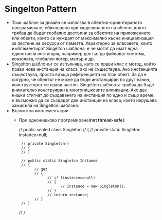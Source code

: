 # Singelton Pattern
  *   Този шаблон за дизайн се използва в обектно-ориентираното програмиране, обикновено при моделирането на обекти, които трябва да бъдат глобално достъпни за обектите на приложението или обекти, които се нуждаят от максимално късна инициализация за пестене на ресурси от паметта. Характерно за класовете, които имплементират Singelton шаблона, е че могат да имат една единствена инстанция, например достъп до файловат система, конзолата, глобален логер, мапър и др.
  *   Singelton шаблонът се изпълнява, като се прави клас с метод, който прави нова инстанция на класа, ако не съществува. Ако инстанцията съществува, просто връща референцията на този обект. За да е сигурно, че обектът не може да бъде инстанциран по друг начин, конструкторът се прави частен. Singelton шаблонът трябва да бъде внимателно конструиран в многонишковите апликации. Ако две нишки стигнат до създаването на инстанция по едно и също време, е възможно да се създадат две инстанции на класа, което нарушава замисъла на Singelton шаблона. 
  *   Възможни имплементации
      *   При еднонишково програмиране(__not thread-safe__):
        
            // public sealed class Singleton
            // {
               // private static Singleton instance=null;

               // private Singleton()
               // {
               // }

               // public static Singleton Instance
               // {
                     // get
                     // {
                           // if (instance==null)
                           // {
                                 // instance = new Singleton();
                           // }
                           // return instance;
                     // }
               // }
            // }
